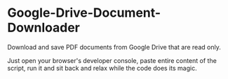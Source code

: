 # Google-Drive-Document-Downloader
 Download and save PDF documents from Google Drive that are read only.

Just open your browser's developer console, paste entire content of the script, run it and sit back and relax while the code does its magic.
